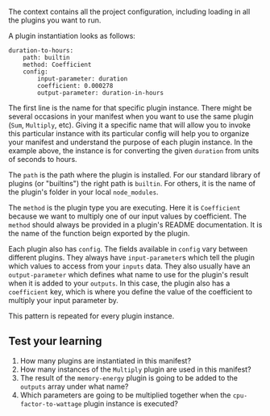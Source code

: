 

The context contains all the project configuration, including loading in all the plugins you want to run. 

A plugin instantiation looks as follows:

```
duration-to-hours:
    path: builtin
    method: Coefficient
    config:
        input-parameter: duration
        coefficient: 0.000278
        output-parameter: duration-in-hours
```

The first line is the name for that specific plugin instance. There might be several occasions in your manifest when you want to use the same plugin (`Sum`, `Multiply`, etc). Giving it a specific name that will allow you to invoke this particular instance with its particular config will help you to organize your manifest and understand the purpose of each plugin instance. In the example above, the instance is for converting the given `duration` from units of seconds to hours.

The `path` is the path where the plugin is installed. For our standard library of plugins (or "builtins") the right path is `builtin`. For others, it is the name of the plugin's folder in your local `node_modules`.

The `method` is the plugin type you are executing. Here it is `Coefficient` because we want to multiply one of our input values by coefficient. The `method` should always be provided in a plugin's README documentation. It is the name of the function beign exported by the plugin.

Each plugin also has `config`. The fields available in `config` vary between different plugins. They always have `input-parameter`s which tell the plugin which values to access from your `inputs` data. They also usually have an `output-parameter` which defines what name to use for the plugin's result when it is added to your `outputs`. In this case, the plugin also has a `coefficient` key, which is where you define the value of the coefficient to multiply your input parameter by.


This pattern is repeated for every plugin instance.

## Test your learning

1) How many plugins are instantiated in this manifest?
2) How many instances of the `Multiply` plugin are used in this manifest?
3) The result of the `memory-energy` plugin is going to be added to the `outputs` array under what name?
4) Which parameters are going to be multiplied together when the `cpu-factor-to-wattage` plugin instance is executed?
